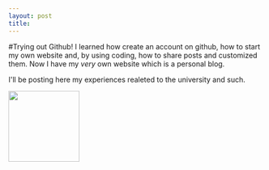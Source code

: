 ```yaml
---
layout: post
title: 
---
```


#Trying out Github!
  I learned how create an account on github, how to start my own website and, by using coding, how to share posts and customized them. Now I have my _very_ own website which is a personal blog. 

  I'll be posting here my experiences realeted to the university and such. 

<img src="http://pix.iemoji.com/sbemojix2/0803.png" style="width:140px;height:140px">
